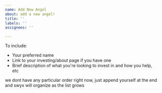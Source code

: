 ```yaml
---
name: Add New Angel
about: add a new angel!
title: ''
labels: ''
assignees: ''

---
```


To include:

- Your preferred name
- Link to your investing/about page if you have one
- Brief description of what you're looking to invest in and how you help, etc

we dont have any particular order right now, just append yourself at the end and swyx will organize as the list grows
